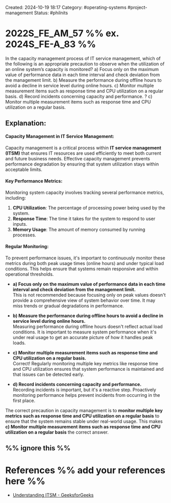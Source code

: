 Created: 2024-10-19 18:17
Category: #operating-systems #project-management 
Status: #philnits



# 2022S_FE_AM_57 %% ex. 2024S_FE-A_83 %%

In the capacity management process of IT service management, which of the following is an appropriate precaution to observe when the utilization of an online system’s capacity is monitored?
a) Focus only on the maximum value of performance data in each time interval and check deviation from the management limit.
b) Measure the performance during offline hours to avoid a decline in service level during online hours.
c) Monitor multiple measurement items such as response time and CPU utilization on a regular basis.
d) Record incidents concerning capacity and performance.
? 
c) Monitor multiple measurement items such as response time and CPU utilization on a regular basis.
## **Explanation:**

#### **Capacity Management in IT Service Management:**

Capacity management is a critical process within **IT service management (ITSM)** that ensures IT resources are used efficiently to meet both current and future business needs. Effective capacity management prevents performance degradation by ensuring that system utilization stays within acceptable limits.

#### **Key Performance Metrics:**

Monitoring system capacity involves tracking several performance metrics, including:

1. **CPU Utilization**: The percentage of processing power being used by the system.
2. **Response Time**: The time it takes for the system to respond to user inputs.
3. **Memory Usage**: The amount of memory consumed by running processes.

#### **Regular Monitoring:**

To prevent performance issues, it's important to continuously monitor these metrics during both peak usage times (online hours) and under typical load conditions. This helps ensure that systems remain responsive and within operational thresholds.

- **a) Focus only on the maximum value of performance data in each time interval and check deviation from the management limit.**  
    This is not recommended because focusing only on peak values doesn't provide a comprehensive view of system behavior over time. It may miss trends or gradual degradations in performance.

- **b) Measure the performance during offline hours to avoid a decline in service level during online hours.**  
    Measuring performance during offline hours doesn't reflect actual load conditions. It is important to measure system performance when it's under real usage to get an accurate picture of how it handles peak loads.

- **c) Monitor multiple measurement items such as response time and CPU utilization on a regular basis.**  
    Correct! Regularly monitoring multiple key metrics like response time and CPU utilization ensures that system performance is maintained and that issues can be detected early.

- **d) Record incidents concerning capacity and performance.**  
	Recording incidents is important, but it's a reactive step. Proactively monitoring performance helps prevent incidents from occurring in the first place.

The correct precaution in capacity management is to **monitor multiple key metrics such as response time and CPU utilization on a regular basis** to ensure that the system remains stable under real-world usage.  This makes **c) Monitor multiple measurement items such as response time and CPU utilization on a regular basis** the correct answer.


%% ignore this %%
---

# References %% add your references here %%
- [Understanding ITSM - GeeksforGeeks](https://www.geeksforgeeks.org/understanding-itsm/)